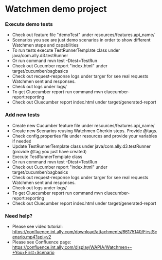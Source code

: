 # Watchmen demo project



### Execute demo tests



* Check out feature file "demoTest" under resources/features.api_name/
* Scenarios you see are just demo scenarios in order to show different Watchmen steps and capabilities
* To run tests execute TestRunnerTemplate class under java/com.ally.d3.testRunner
* Or run command mvn test  -Dtest=TestRun
* Check out Cucumber report "index.html" under target/cucumber/bagbasics
* Check out request-response logs under targer for see real requests Watchmen sent and responses.
* Check out logs under logs/
* To get Cluecumber report run command mvn cluecumber-report:reporting
* Check out Cluecumber report index.html under target/generated-report


### Add new tests



* Create new Cucumber feature file under resources/features.api_name/
* Create new Scenarios reusing Watchmen Gherkin steps. Provide @tags.
* Check config.properties file under resources and provide your variables if needed
* Update TestRunnerTemplate class under java/com.ally.d3.testRunner (provide @tag you just have created)
* Execute TestRunnerTemplate class
* Or run command mvn test  -Dtest=TestRun
* Check out Cucumber report "index.html" under target/cucumber/bagbasics
* Check out request-response logs under targer for see real requests Watchmen sent and responses.
* Check out logs under logs/
* To get Cluecumber report run command mvn cluecumber-report:reporting
* Check out Cluecumber report index.html under target/generated-report


### Need help?



* Please see video tutorial: https://confluence.int.ally.com/download/attachments/66175140/FirstScenario.mp4?api=v2
* Please see Confluence page: https://confluence.int.ally.com/display/WAPIA/Watchmen+-+You+First+Scenario

